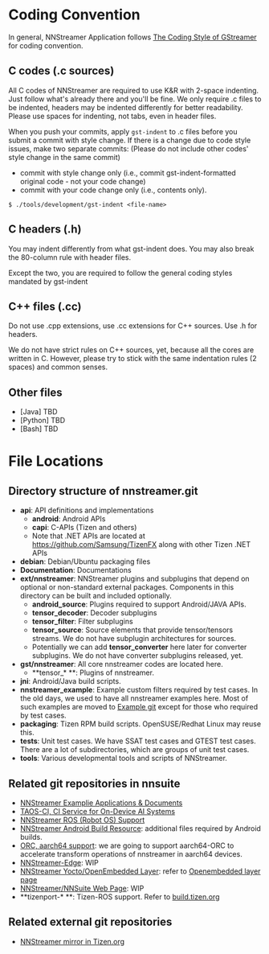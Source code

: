 
# Coding Convention

In general, NNStreamer Application follows [The Coding Style of GStreamer](https://gstreamer.freedesktop.org/documentation/frequently-asked-questions/developing.html#what-is-the-coding-style-for-gstreamer-code) for coding convention.

## C codes (.c sources)

All C codes of NNStreamer are required to use K&R with 2-space indenting. Just follow what's already there and you'll be fine. We only require .c files to be indented, headers may be indented differently for better readability. Please use spaces for indenting, not tabs, even in header files.

When you push your commits, apply `gst-indent` to .c files before you submit a commit with style change.
If there is a change due to code style issues, make two separate commits: (Please do not include other codes' style change in the same commit)
- commit with style change only (i.e., commit gst-indent-formatted original code - not your code change)
- commit with your code change only (i.e., contents only).

```
$ ./tools/development/gst-indent <file-name>
```

## C headers (.h)

You may indent differently from what gst-indent does. You may also break the 80-column rule with header files.

Except the two, you are required to follow the general coding styles mandated by gst-indent

## C++ files (.cc)

Do not use .cpp extensions, use .cc extensions for C++ sources. Use .h for headers.

We do not have strict rules on C++ sources, yet, because all the cores are written in C.
However, please try to stick with the same indentation rules (2 spaces) and common senses.

## Other files

- [Java] TBD
- [Python] TBD
- [Bash] TBD


# File Locations

## Directory structure of nnstreamer.git

- **api**: API definitions and implementations
    - **android**: Android APIs
    - **capi**: C-APIs (Tizen and others)
    - Note that .NET APIs are located at https://github.com/Samsung/TizenFX along with other Tizen .NET APIs
- **debian**: Debian/Ubuntu packaging files
- **Documentation**: Documentations
- **ext/nnstreamer**: NNStreamer plugins and subplugins that depend on optional or non-standard external packages. Components in this directory can be built and included optionally.
    - **android\_source**: Plugins required to support Android/JAVA APIs.
    - **tensor\_decoder**: Decoder subplugins
    - **tensor\_filter**: Filter subplugins
    - **tensor\_source**: Source elements that provide tensor/tensors streams. We do not have subplugin architectures for sources.
    - Potentially we can add **tensor\_converter** here later for converter subplugins. We do not have converter subplugins released, yet.
- **gst/nnstreamer**: All core nnstreamer codes are located here.
    - **tensor\_\* **: Plugins of nnstreamer.
- **jni**: Android/Java build scripts.
- **nnstreamer\_example**: Example custom filters required by test cases. In the old days, we used to have all nnstreamer examples here. Most of such examples are moved to [Example git](https://github.com/nnsuite/nnstreamer-example) except for those who required by test cases.
- **packaging**: Tizen RPM build scripts. OpenSUSE/Redhat Linux may reuse this.
- **tests**: Unit test cases. We have SSAT test cases and GTEST test cases. There are a lot of subdirectories, which are groups of unit test cases.
- **tools**: Various developmental tools and scripts of NNStreamer.

## Related git repositories in nnsuite

- [NNStreamer Examplie Applications \& Documents](https://github.com/nnsuite/nnstreamer-example)
- [TAOS-CI, CI Service for On-Device AI Systems](https://github.com/nnsuite/TAOS-CI)
- [NNStreamer ROS (Robot OS) Support](https://github.com/nnsuite/nnstreamer-ros)
- [NNStreamer Android Build Resource](https://github.com/nnsuite/nnstreamer-android-resource): additional files required by Android builds.
- [ORC, aarch64 support](https://github.com/nnsuite/orc): we are going to support aarch64-ORC to accelerate transform operations of nnstreamer in aarch64 devices.
- [NNStreamer-Edge](https://github.com/nnsuite/nnstreamer-edge): WIP
- [NNStreamer Yocto/OpenEmbedded Layer](https://github.com/nnsuite/meta-neural-network): refer to [Openembedded layer page](https://layers.openembedded.org/layerindex/branch/master/layer/meta-neural-network/)
- [NNStreamer/NNSuite Web Page](https://github.com/nnsuite/nnsuite.github.io): WIP
- **tizenport-\* **: Tizen-ROS support. Refer to [build.tizen.org](https://build.tizen.org/project/show/devel:AIC:Tizen:5.0:nnsuite)



## Related external git repositories

- [NNStreamer mirror in Tizen.org](https://git.tizen.org/cgit/platform/upstream/nnstreamer/)

